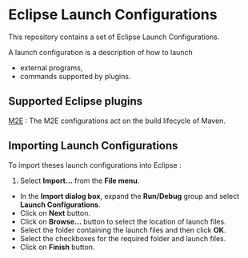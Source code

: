 Eclipse Launch Configurations
=============================

This repository contains a set of Eclipse Launch Configurations.

A launch configuration is a description of how to launch
- external programs,
- commands supported by plugins.

## Supported Eclipse plugins ##

[M2E](https://github.com/PBastiani/EclipseLaunchConfigurations/tree/master/m2e) : The M2E configurations act on the build lifecycle of Maven.

## Importing Launch Configurations ##

To import theses launch configurations into Eclipse : 

1. Select **Import...** from the **File menu**.
* In the **Import dialog box**, expand the **Run/Debug** group and select **Launch Configurations**.
* Click on **Next** button.
* Click on **Browse...** button to select the location of launch files.
* Select the folder containing the launch files and then click **OK**.
* Select the checkboxes for the required folder and launch files.
* Click on **Finish** button.
